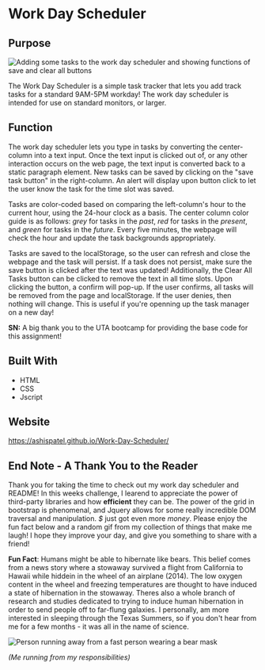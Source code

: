 # Work Day Scheduler

## Purpose

![Adding some tasks to the work day scheduler and showing functions of save and clear all buttons](https://github.com/AshisPatel/Work-Day-Scheduler-Week-5-Challenge/blob/main/assets/images/wds-preview.gif) 

The Work Day Scheduler is a simple task tracker that lets you add track tasks for a standard 9AM-5PM workday! The work day scheduler is intended for use on standard monitors, or larger. 

## Function

The work day scheduler lets you type in tasks by converting the center-column into a text input. Once the text input is clicked out of, or any other interaction occurs on the web page, the text input is converted back to a static paragraph element. New tasks can be saved by clicking on the "save task button" in the right-column. An alert will display upon button click to let the user know the task for the time slot was saved. 

Tasks are color-coded based on comparing the left-column's hour to the current hour, using the 24-hour clock as a basis. The center column color guide is as follows: *grey* for tasks in the *past*, *red* for tasks in the *present*, and *green* for tasks in the *future*. Every five minutes, the webpage will check the hour and update the task backgrounds appropriately. 

Tasks are saved to the localStorage, so the user can refresh and close the webpage and the task will persist. If a task does not persist, make sure the save button is clicked after the text was updated! Additionally, the Clear All Tasks button can be clicked to remove the text in all time slots. Upon clicking the button, a confirm will pop-up. If the user confirms, all tasks will be removed from the page and localStorage. If the user denies, then nothing will change. This is useful if you're openning up the task manager on a new day!

**SN:** A big thank you to the UTA bootcamp for providing the base code for this assignment!

## Built With

* HTML
* CSS
* Jscript

## Website

https://ashispatel.github.io/Work-Day-Scheduler/

## End Note - A Thank You to the Reader

Thank you for taking the time to check out my work day scheduler and README! In this weeks challenge, I learend to appreciate the power of third-party libraries and how **efficient** they can be. The power of the grid in bootstrap is phenomenal, and Jquery allows for some really incredible DOM traversal and manipulation. *$* just got even more *money*. Please enjoy the fun fact below and a random gif from my collection of things that make me laugh! I hope they improve your day, and give you something to share with a friend!

**Fun Fact**: Humans might be able to hibernate like bears. This belief comes from a news story where a stowaway survived a flight from California to Hawaii while hiddein in the wheel of an airplane (2014). The low oxygen content in the wheel and freezing temperatures are thought to have induced a state of hibernation in the stowaway. Theres also a whole branch of research and studies dedicated to trying to induce human hibernation in order to send people off to far-flung galaxies. I personally, am more interested in sleeping through the Texas Summers, so if you don't hear from me for a few months - it was all in the name of science. 

![Person running away from a fast person wearing a bear mask](https://github.com/AshisPatel/Work-Day-Scheduler-Week-5-Challenge/blob/main/assets/images/running_away.gif)

*(Me running from my responsibilities)*
